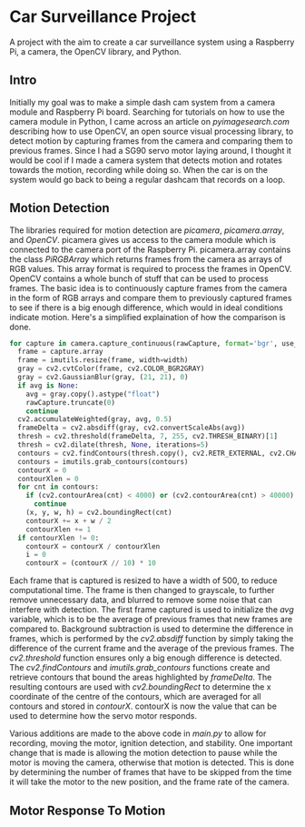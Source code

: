 # Car Surveillance Project
A project with the aim to create a car surveillance system using a Raspberry Pi, a camera, the OpenCV library, and Python.

## Intro
Initially my goal was to make a simple dash cam system from a camera module and Raspberry Pi board. Searching for
tutorials on how to use the camera module in Python, I came across an article on *pyimagesearch.com* describing how to use
OpenCV, an open source visual processing library, to detect motion by capturing frames from the camera and comparing them to previous frames. Since I had a SG90 servo motor laying around, I thought it would be cool if I made a camera system that detects motion
and rotates towards the motion, recording while doing so. When the car is on the system would go back to being a regular
dashcam that records on a loop.

## Motion Detection
The libraries required for motion detection are *picamera*, *picamera.array*, and *OpenCV*. picamera gives us access
to the camera module which is connected to the camera port of the Raspberry Pi. picamera.array contains the class
*PiRGBArray* which returns frames from the camera as arrays of RGB values. This array format is required to process the frames in OpenCV. OpenCV contains a whole bunch of stuff that can be used to process frames. The basic idea is to continuously capture frames from the camera in the form of RGB arrays and compare them to previously captured frames to see if there is a big enough difference, which would in ideal conditions indicate motion. Here's a simplified explaination of how the comparison is done. 
```python
for capture in camera.capture_continuous(rawCapture, format='bgr', use_video_port=True):
  frame = capture.array
  frame = imutils.resize(frame, width=width)  
  gray = cv2.cvtColor(frame, cv2.COLOR_BGR2GRAY) 
  gray = cv2.GaussianBlur(gray, (21, 21), 0)
  if avg is None:
    avg = gray.copy().astype("float")
    rawCapture.truncate(0)
    continue
  cv2.accumulateWeighted(gray, avg, 0.5)
  frameDelta = cv2.absdiff(gray, cv2.convertScaleAbs(avg))
  thresh = cv2.threshold(frameDelta, 7, 255, cv2.THRESH_BINARY)[1]
  thresh = cv2.dilate(thresh, None, iterations=5)
  contours = cv2.findContours(thresh.copy(), cv2.RETR_EXTERNAL, cv2.CHAIN_APPROX_SIMPLE)
  contours = imutils.grab_contours(contours)
  contourX = 0
  contourXlen = 0
  for cnt in contours:
    if (cv2.contourArea(cnt) < 4000) or (cv2.contourArea(cnt) > 40000):
      continue
    (x, y, w, h) = cv2.boundingRect(cnt)
    contourX += x + w / 2
    contourXlen += 1
  if contourXlen != 0:
    contourX = contourX / contourXlen
    i = 0
    contourX = (contourX // 10) * 10
```
Each frame that is captured is resized to have a width of 500, to reduce computational time. The frame is then changed to grayscale, to further remove unnecessary data, and blurred to remove some noise that can interfere with detection. The first frame captured is used to initialize the *avg* variable, which is to be the average of previous frames that new frames are compared to. Background subtraction is used to determine the difference in frames, which is performed by the *cv2.absdiff* function by simply taking the difference of the current frame and the average of the previous frames. The *cv2.threshold* function ensures only a big enough difference is detected. The *cv2.findContours* and *imutils.grab_contours* functions create and retrieve contours that bound the areas highlighted by *frameDelta*. The resulting contours are used with *cv2.boundingRect* to determine the x coordinate of the centre of the contours, which are averaged for all contours and stored in *contourX*. contourX is now the value that can be used to determine how the servo motor responds.

Various additions are made to the above code in *main.py* to allow for recording, moving the motor, ignition detection, and stability. One important change that is made is allowing the motion detection to pause while the motor is moving the camera, otherwise that motion is detected. This is done by determining the number of frames that have to be skipped from the time it will take the motor to the new position, and the frame rate of the camera.

## Motor Response To Motion
